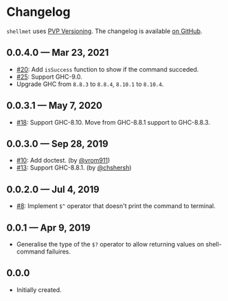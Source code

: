 # Changelog

`shellmet` uses [PVP Versioning][1].
The changelog is available [on GitHub][2].

## 0.0.4.0 — Mar 23, 2021

* [#20](https://github.com/kowainik/shellmet/issues/20):
  Add `isSuccess` function to show if the command succeded.
* [#25](https://github.com/kowainik/shellmet/issues/25):
  Support GHC-9.0.
* Upgrade GHC from `8.8.3` to `8.8.4`, `8.10.1` to `8.10.4`.

## 0.0.3.1 — May 7, 2020

* [#18](https://github.com/kowainik/shellmet/issues/18):
  Support GHC-8.10. Move from GHC-8.8.1 support to GHC-8.8.3.

## 0.0.3.0 — Sep 28, 2019

* [#10](https://github.com/kowainik/shellmet/issues/10):
  Add doctest.
  (by [@vrom911](https://github.com/vrom911))
* [#13](https://github.com/kowainik/shellmet/issues/13):
  Support GHC-8.8.1.
  (by [@chshersh](https://github.com/chshersh))

## 0.0.2.0 — Jul 4, 2019

* [#8](https://github.com/kowainik/shellmet/issues/8):
  Implement `$^` operator that doesn't print the command to terminal.

## 0.0.1 — Apr 9, 2019

* Generalise the type of the `$?` operator to allow returning values on
  shell-command failuires.

## 0.0.0

* Initially created.

[1]: https://pvp.haskell.org
[2]: https://github.com/kowainik/shellmet/releases
